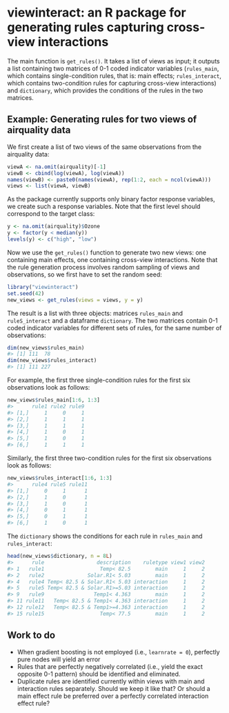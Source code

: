 viewinteract: an R package for generating rules capturing cross-view interactions
=================================================================================

The main function is `get_rules()`. It takes a list of views as input; it outputs a list containing two matrices of 0-1 coded indicator variables (`rules_main`, which contains single-condition rules, that is: main effects; `rules_interact`, which contains two-condition rules for capturing cross-view interactions) and `dictionary`, which provides the conditions of the rules in the two matrices.

Example: Generating rules for two views of airquality data
----------------------------------------------------------

We first create a list of two views of the same observations from the airquality data:

``` r
viewA <- na.omit(airquality)[-1]
viewB <- cbind(log(viewA), log(viewA))
names(viewB) <- paste0(names(viewA), rep(1:2, each = ncol(viewA)))
views <- list(viewA, viewB)
```

As the package currently supports only binary factor response variables, we create such a response variables. Note that the first level should correspond to the target class:

``` r
y <- na.omit(airquality)$Ozone
y <- factor(y < median(y))
levels(y) <- c("high", "low")
```

Now we use the `get_rules()` function to generate two new views: one containing main effects, one containing cross-view interactions. Note that the rule generation process involves random sampling of views and observations, so we first have to set the random seed:

``` r
library("viewinteract")
set.seed(42)
new_views <- get_rules(views = views, y = y)
```

The result is a list with three objects: matrices `rules_main` and `ruleS_interact` and a dataframe `dictionary`. The two matrices contain 0-1 coded indicator variables for different sets of rules, for the same number of observations:

``` r
dim(new_views$rules_main)
#> [1] 111  78
dim(new_views$rules_interact)
#> [1] 111 227
```

For example, the first three single-condition rules for the first six observations look as follows:

``` r
new_views$rules_main[1:6, 1:3]
#>      rule1 rule2 rule9
#> [1,]     1     0     1
#> [2,]     1     1     1
#> [3,]     1     1     1
#> [4,]     1     0     1
#> [5,]     1     0     1
#> [6,]     1     1     1
```

Similarly, the first three two-condition rules for the first six observations look as follows:

``` r
new_views$rules_interact[1:6, 1:3]
#>      rule4 rule5 rule11
#> [1,]     0     1      1
#> [2,]     1     0      1
#> [3,]     1     0      1
#> [4,]     0     1      1
#> [5,]     0     1      1
#> [6,]     1     0      1
```

The `dictionary` shows the conditions for each rule in `rules_main` and `rules_interact`:

``` r
head(new_views$dictionary, n = 8L)
#>      rule                 description    ruletype view1 view2
#> 1   rule1                  Temp< 82.5        main     1     2
#> 2   rule2              Solar.R1< 5.03        main     1     2
#> 4   rule4 Temp< 82.5 & Solar.R1< 5.03 interaction     1     2
#> 5   rule5 Temp< 82.5 & Solar.R1>=5.03 interaction     1     2
#> 9   rule9                Temp1< 4.363        main     1     2
#> 11 rule11   Temp< 82.5 & Temp1< 4.363 interaction     1     2
#> 12 rule12   Temp< 82.5 & Temp1>=4.363 interaction     1     2
#> 15 rule15                  Temp< 77.5        main     1     2
```

Work to do
----------

-   When gradient boosting is not employed (i.e., `learnrate = 0`), perfectly pure nodes will yield an error
-   Rules that are perfectly negatively correlated (i.e., yield the exact opposite 0-1 pattern) should be identified and eliminated.
-   Duplicate rules are identified currently within views with main and interaction rules separately. Should we keep it like that? Or should a main effect rule be preferred over a perfectly correlated interaction effect rule?
